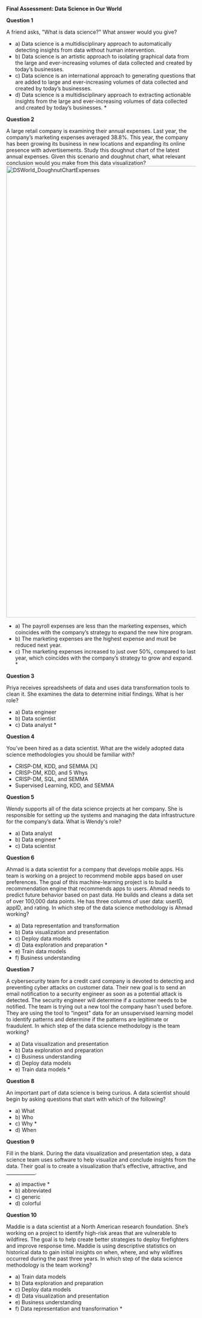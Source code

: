 **Final Assessment: Data Science in Our World**

**Question 1**

A friend asks, "What is data science?"
What answer would you give?
   + a) Data science is a multidisciplinary approach to automatically detecting insights from data without human intervention.
   + b) Data science is an artistic approach to isolating graphical data from the large and ever-increasing volumes of data collected and created by today’s businesses.
   + c) Data science is an international approach to generating questions that are added to large and ever-increasing volumes of data collected and created by today’s businesses.
   + d) Data science is a multidisciplinary approach to extracting actionable insights from the large and ever-increasing volumes of data collected and created by today’s businesses. *

**Question 2**

A large retail company is examining their annual expenses. Last year, the company’s marketing expenses averaged 38.8%. This year, the company has been growing its business in new locations and expanding its online presence with advertisements. 
Study this doughnut chart of the latest annual expenses.
Given this scenario and doughnut chart, what relevant conclusion would you make from this data visualization?
<img width="1240" height="1200" alt="DSWorld_DoughnutChartExpenses" src="https://github.com/user-attachments/assets/f5d06f6b-4757-41fd-b635-4648d263e92c" />

   + a) The payroll expenses are less than the marketing expenses, which coincides with the company’s strategy to expand the new hire program.
   + b) The marketing expenses are the highest expense and must be reduced next year.
   + c) The marketing expenses increased to just over 50%, compared to last year, which coincides with the company’s strategy to grow and expand. *

**Question 3**

Priya receives spreadsheets of data and uses data transformation tools to clean it. She examines the data to determine initial findings.
What is her role?
   + a) Data engineer
   + b) Data scientist
   + c) Data analyst *

**Question 4**

You’ve been hired as a data scientist. What are the widely adopted data science methodologies you should be familiar with?
   + CRISP-DM, KDD, and SEMMA [X]
   + CRISP-DM, KDD, and 5 Whys
   + CRISP-DM, SQL, and SEMMA
   + Supervised Learning, KDD, and SEMMA

**Question 5**

Wendy supports all of the data science projects at her company. She is responsible for setting up the systems and managing the data infrastructure for the company’s data. 
What is Wendy's role?
   + a) Data analyst
   + b) Data engineer *
   + c) Data scientist

**Question 6**

Ahmad is a data scientist for a company that develops mobile apps. His team is working on a project to recommend mobile apps based on user preferences. The goal of this machine-learning project is to build a recommendation engine that recommends apps to users. Ahmad needs to predict future behavior based on past data. He builds and cleans a data set of over 100,000 data points. He has three columns of user data: userID, appID, and rating. 
In which step of the data science methodology is Ahmad working?
   + a) Data representation and transformation
   + b) Data visualization and presentation
   + c) Deploy data models
   + d) Data exploration and preparation *
   + e) Train data models
   + f) Business understanding

**Question 7**

A cybersecurity team for a credit card company is devoted to detecting and preventing cyber attacks on customer data. Their new goal is to send an email notification to a security engineer as soon as a potential attack is detected. The security engineer will determine if a customer needs to be notified.
The team is trying out a new tool the company hasn't used before. They are using the tool to “ingest" data for an unsupervised learning model to identify patterns and determine if the patterns are legitimate or fraudulent.
In which step of the data science methodology is the team working?
   + a) Data visualization and presentation
   + b) Data exploration and preparation
   + c) Business understanding
   + d) Deploy data models
   + e) Train data models *

**Question 8**

An important part of data science is being curious. A data scientist should begin by asking questions that start with which of the following?
   + a) What
   + b) Who
   + c) Why *
   + d) When

**Question 9**

Fill in the blank. During the data visualization and presentation step, a data science team uses software to help visualize and conclude insights from the data. Their goal is to create a visualization that’s effective, attractive, and ____________.
   + a) impactive *
   + b) abbreviated
   + c) generic
   + d) colorful

**Question 10**

Maddie is a data scientist at a North American research foundation. She’s working on a project to identify high-risk areas that are vulnerable to wildfires. The goal is to help create better strategies to deploy firefighters and improve response time.
Maddie is using descriptive statistics on historical data to gain initial insights on when, where, and why wildfires occurred during the past three years. 
In which step of the data science methodology is the team working?
   + a) Train data models
   + b) Data exploration and preparation
   + c) Deploy data models
   + d) Data visualization and presentation
   + e) Business understanding
   + f) Data representation and transformation *
